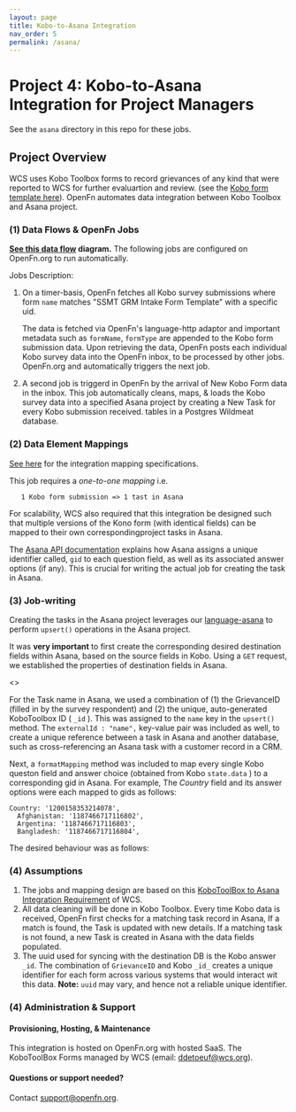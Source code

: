 ```yaml
---
layout: page
title: Kobo-to-Asana Integration
nav_order: 5
permalink: /asana/
---
```


# Project 4: Kobo-to-Asana Integration for Project Managers

See the `asana` directory in this repo for these jobs. 

## Project Overview

WCS uses Kobo Toolbox forms to record grievances of any kind that were reported to WCS for further evaluartion and review. (see
the [Kobo form template here](https://ee.kobotoolbox.org/x/ZsQtnyuY)). OpenFn automates data integration between Kobo
Toolbox and Asana project.

### (1) Data Flows & OpenFn Jobs

**[See this data flow](https://lucid.app/lucidchart/b7d25cb3-067c-4e80-ade6-adc3f741a66f/view?page=0_0#?folder_id=home&browser=icon) diagram.** The following jobs are configured on OpenFn.org to run automatically.

Jobs Description: 
1. On a timer-basis, OpenFn fetches all Kobo survey submissions where form
   `name` matches "SSMT GRM Intake Form Template" with a specific uid. 
   
   The data is fetched via OpenFn's language-http adaptor and important metadata such as `formName`, `formType` are appended to the Kobo form submission data.
  Upon retrieving the data, OpenFn posts each individual Kobo survey data into the OpenFn inbox, to be processed by other jobs.
   OpenFn.org and automatically triggers the next job.
2. A second job is triggerd in OpenFn by the arrival of New Kobo Form data in the inbox. This job automatically cleans, maps, & loads the Kobo survey data into a specified Asana project by creating a New Task for every Kobo submission received. tables in a Postgres Wildmeat database.

### (2) Data Element Mappings

[See here](https://docs.google.com/spreadsheets/d/18AXoD-ABl8gAGDpJHiBkK8oDP6YrEsF4/edit?usp=drive_web&ouid=102832098624169374758&rtpof=true) for the integration mapping specifications. 

This job requires a  *one-to-one mapping* i.e. 

       1 Kobo form submission => 1 tast in Asana 

For scalability, WCS also required that this integration be designed such that multiple versions of the Kono form (with identical fields) can be mapped to their own correspondingproject tasks in Asana. 

The [Asana API documentation](https://developers.asana.com/docs) explains how Asana assigns a unique identifier called, `gid` to each question field, as well as its associated answer options (if any). This is crucial for writing the actual job for creating the task in Asana.


### (3) Job-writing
Creating the tasks in the Asana project leverages our  [language-asana](https://github.com/OpenFn/language-asana) to perform `upsert()` operations in the Asana project.

It was **very important** to first create the corresponding desired destination fields within Asana, based on the source fields in Kobo. Using a `GET` request, we established the properties of destination fields in Asana.


<<Insert picture>>

 For the Task name in Asana, we used a combination of (1) the GrievanceID (filled in by the survey respondent) and (2) the unique, auto-generated KoboToolbox ID ( `_id` ). This was assigned to the `name` key in the `upsert()` method. The `externalId : "name",` key-value pair was included as well, to create a unique reference between a task in Asana and another database, such as cross-referencing an Asana task with a customer record in a CRM.

Next, a `formatMapping` method was included to map every single Kobo queston field and answer choice (obtained from Kobo `state.data` ) to a corresponding gid in Asana. For example, The *Country* field and its answer options were each mapped to gids as follows:

   
    Country: '1200158353214078',
      Afghanistan: '1187466717116802',
      Argentina: '1187466717116803',
      Bangladesh: '1187466717116804', 
   


The desired behaviour was as follows:

### (4) Assumptions

1. The jobs and mapping design are based on this [KoboToolBox to Asana Integration Requirement](https://docs.google.com/document/d/1blAjAyZ1UfDI-3zDdf38sXYqevroGQVHxOkFWseNTS4/edit#) of WCS.
2. All data cleaning will be done in Kobo Toolbox. Every time Kobo data is
   received, OpenFn first checks for a matching task record in Asana, If a match is found, the Task is updated with new details. If a matching task is not found, a new Task is created in Asana with the data fields populated.
3. The uuid used for syncing with the destination DB is the Kobo answer `_id`. The combination of `GrievanceID` and Kobo `_id_` creates a unique identifier for each form across various systems that would interact wit this data. **Note:** `uuid` may vary, and hence not a reliable unique identifier.


### (4) Administration & Support
#### Provisioning, Hosting, & Maintenance
This integration is hosted on OpenFn.org with hosted SaaS. The KoboToolBox Forms managed by WCS (email: ddetoeuf@wcs.org).

####  Questions or support needed?
Contact support@openfn.org. 
